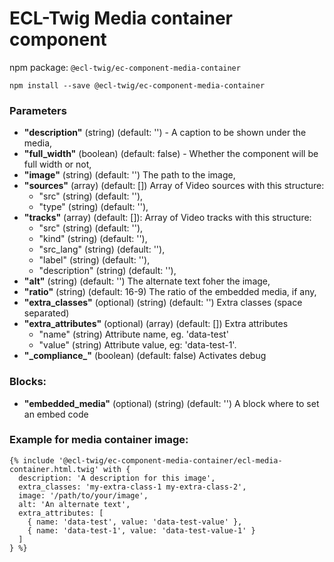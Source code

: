 # ECL-Twig Media container component

npm package: `@ecl-twig/ec-component-media-container`

```shell
npm install --save @ecl-twig/ec-component-media-container
```

### Parameters

- **"description"** (string) (default: '') - A caption to be shown under the media,
- **"full_width"** (boolean) (default: false) - Whether the component will be full width or not,
- **"image"** (string) (default: '') The path to the image,
- **"sources"** (array) (default: []) Array of Video sources with this structure:
  - "src" (string) (default: ''),
  - "type" (string) (default: ''),
- **"tracks"** (array) (default: []): Array of Video tracks with this structure:
  - "src" (string) (default: ''),
  - "kind" (string) (default: ''),
  - "src_lang" (string) (default: ''),
  - "label" (string) (default: ''),
  - "description" (string) (default: ''),
- **"alt"** (string) (default: '') The alternate text foher the image,
- **"ratio"** (string) (default: 16-9) The ratio of the embedded media, if any,
- **"extra_classes"** (optional) (string) (default: '') Extra classes (space separated)
- **"extra_attributes"** (optional) (array) (default: []) Extra attributes
  - "name" (string) Attribute name, eg. 'data-test'
  - "value" (string) Attribute value, eg: 'data-test-1'.
- **"\_compliance\_"** (boolean) (default: false) Activates debug

### Blocks:

- **"embedded_media"** (optional) (string) (default: '') A block where to set an embed code

### Example for media container image:

<!-- prettier-ignore -->
```twig
{% include '@ecl-twig/ec-component-media-container/ecl-media-container.html.twig' with {
  description: 'A description for this image',
  extra_classes: 'my-extra-class-1 my-extra-class-2',
  image: '/path/to/your/image',
  alt: 'An alternate text',
  extra_attributes: [
    { name: 'data-test', value: 'data-test-value' },
    { name: 'data-test-1', value: 'data-test-value-1' }
  ]
} %}
```
